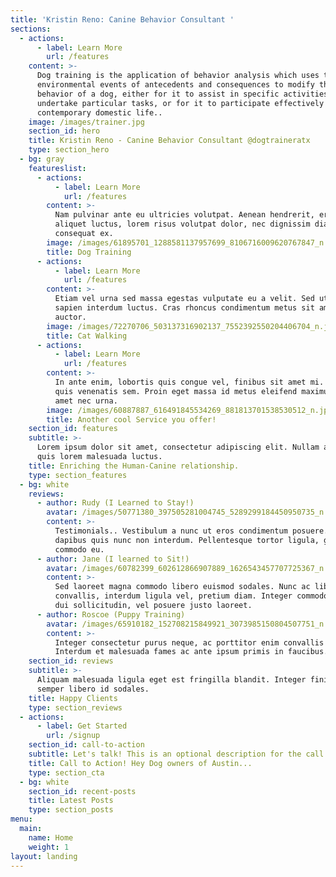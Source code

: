 ```yaml
---
title: 'Kristin Reno: Canine Behavior Consultant '
sections:
  - actions:
      - label: Learn More
        url: /features
    content: >-
      Dog training is the application of behavior analysis which uses the
      environmental events of antecedents and consequences to modify the
      behavior of a dog, either for it to assist in specific activities or
      undertake particular tasks, or for it to participate effectively in
      contemporary domestic life..
    image: /images/trainer.jpg
    section_id: hero
    title: Kristin Reno - Canine Behavior Consultant @dogtraineratx
    type: section_hero
  - bg: gray
    featureslist:
      - actions:
          - label: Learn More
            url: /features
        content: >-
          Nam pulvinar ante eu ultricies volutpat. Aenean hendrerit, eros sed
          aliquet luctus, lorem risus volutpat dolor, nec dignissim diam neque
          consequat ex.
        image: /images/61895701_1288581137957699_8106716009620767847_n.jpg
        title: Dog Training
      - actions:
          - label: Learn More
            url: /features
        content: >-
          Etiam vel urna sed massa egestas vulputate eu a velit. Sed ut nisl nec
          sapien interdum luctus. Cras rhoncus condimentum metus sit amet
          auctor.
        image: /images/72270706_503137316902137_7552392550204406704_n.jpg
        title: Cat Walking
      - actions:
          - label: Learn More
            url: /features
        content: >-
          In ante enim, lobortis quis congue vel, finibus sit amet mi. Aenean
          quis venenatis sem. Proin eget massa id metus eleifend maximus sit
          amet nec urna.
        image: /images/60887887_616491845534269_881813701538530512_n.jpg
        title: Another cool Service you offer!
    section_id: features
    subtitle: >-
      Lorem ipsum dolor sit amet, consectetur adipiscing elit. Nullam a metus
      quis lorem malesuada luctus.
    title: Enriching the Human-Canine relationship.
    type: section_features
  - bg: white
    reviews:
      - author: Rudy (I Learned to Stay!)
        avatar: /images/50771380_397505281004745_5289299184450950735_n.jpg
        content: >-
          Testimonials.. Vestibulum a nunc ut eros condimentum posuere. Nullam
          dapibus quis nunc non interdum. Pellentesque tortor ligula, gravida ac
          commodo eu.
      - author: Jane (I learned to Sit!)
        avatar: /images/60782399_602612866907889_1626543457707725367_n.jpg
        content: >-
          Sed laoreet magna commodo libero euismod sodales. Nunc ac libero
          convallis, interdum ligula vel, pretium diam. Integer commodo sem at
          dui sollicitudin, vel posuere justo laoreet.
      - author: Roscoe (Puppy Training)
        avatar: /images/65910182_152708215849921_3073985150804507751_n.jpg
        content: >-
          Integer consectetur purus neque, ac porttitor enim convallis vitae.
          Interdum et malesuada fames ac ante ipsum primis in faucibus.
    section_id: reviews
    subtitle: >-
      Aliquam malesuada ligula eget est fringilla blandit. Integer finibus
      semper libero id sodales. 
    title: Happy Clients
    type: section_reviews
  - actions:
      - label: Get Started
        url: /signup
    section_id: call-to-action
    subtitle: Let's talk! This is an optional description for the call to action block.
    title: Call to Action! Hey Dog owners of Austin...
    type: section_cta
  - bg: white
    section_id: recent-posts
    title: Latest Posts
    type: section_posts
menu:
  main:
    name: Home
    weight: 1
layout: landing
---
```


